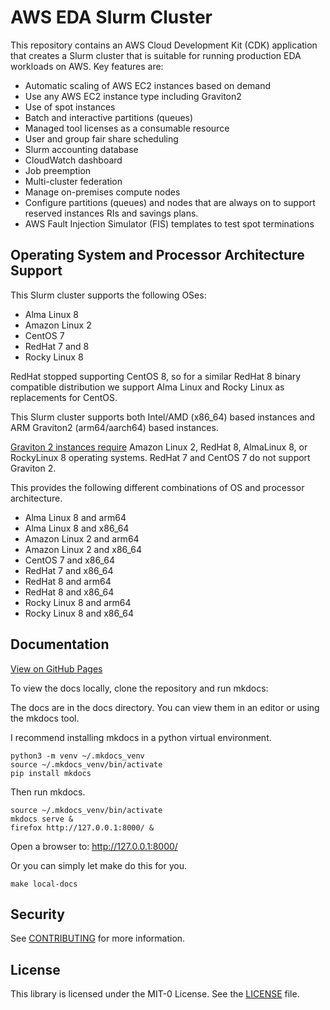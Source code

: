 # AWS EDA Slurm Cluster

This repository contains an AWS Cloud Development Kit (CDK) application that creates a Slurm cluster that is suitable for running production EDA workloads on AWS.
Key features are:

* Automatic scaling of AWS EC2 instances based on demand
* Use any AWS EC2 instance type including Graviton2
* Use of spot instances
* Batch and interactive partitions (queues)
* Managed tool licenses as a consumable resource
* User and group fair share scheduling
* Slurm accounting database
* CloudWatch dashboard
* Job preemption
* Multi-cluster federation
* Manage on-premises compute nodes
* Configure partitions (queues) and nodes that are always on to support reserved instances RIs and savings plans.
* AWS Fault Injection Simulator (FIS) templates to test spot terminations

## Operating System and Processor Architecture Support

This Slurm cluster supports the following OSes:

* Alma Linux 8
* Amazon Linux 2
* CentOS 7
* RedHat 7 and 8
* Rocky Linux 8

RedHat stopped supporting CentOS 8, so for a similar RedHat 8 binary compatible distribution we support Alma Linux and
Rocky Linux as replacements for CentOS.

This Slurm cluster supports both Intel/AMD (x86_64) based instances and ARM Graviton2 (arm64/aarch64) based instances.

[Graviton 2 instances require](https://github.com/aws/aws-graviton-getting-started/blob/main/os.md) Amazon Linux 2, RedHat 8, AlmaLinux 8, or RockyLinux 8 operating systems.
RedHat 7 and CentOS 7 do not support Graviton 2.

This provides the following different combinations of OS and processor architecture.

* Alma Linux 8 and arm64
* Alma Linux 8 and x86_64
* Amazon Linux 2 and arm64
* Amazon Linux 2 and x86_64
* CentOS 7 and x86_64
* RedHat 7 and x86_64
* RedHat 8 and arm64
* RedHat 8 and x86_64
* Rocky Linux 8 and arm64
* Rocky Linux 8 and x86_64

## Documentation

[View on GitHub Pages](https://aws-samples.github.io/aws-eda-slurm-cluster/)

To view the docs locally, clone the repository and run mkdocs:

The docs are in the docs directory. You can view them in an editor or using the mkdocs tool.

I recommend installing mkdocs in a python virtual environment.

```
python3 -m venv ~/.mkdocs_venv
source ~/.mkdocs_venv/bin/activate
pip install mkdocs
```

Then run mkdocs.

```
source ~/.mkdocs_venv/bin/activate
mkdocs serve &
firefox http://127.0.0.1:8000/ &
```

Open a browser to: http://127.0.0.1:8000/

Or you can simply let make do this for you.

```
make local-docs
```

## Security

See [CONTRIBUTING](CONTRIBUTING.md#security-issue-notifications) for more information.

## License

This library is licensed under the MIT-0 License. See the [LICENSE](https://github.com/aws-samples/aws-eda-slurm-cluster/blob/main/LICENSE) file.
